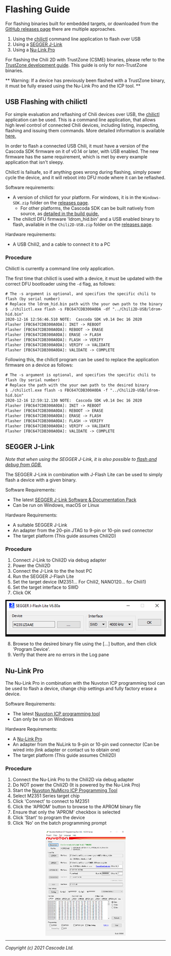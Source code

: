 # Flashing Guide

For flashing binaries built for embedded targets, or downloaded from the [GitHub releases page](https://github.com/Cascoda/cascoda-sdk/releases) there are multiple approaches.

1. Using the [chilictl](../../posix/app/chilictl) command line application to flash over USB
2. Using a [SEGGER J-Link](https://www.segger.com/products/debug-probes/j-link/)
3. Using a [Nu-Link Pro](https://direct.nuvoton.com/en/nu-link-pro)

For flashing the Chili 2D with TrustZone (CSME) binaries, please refer to the [TrustZone development guide](M2351-TrustZone-development-guide.md#flashing-trustzone). This guide is only for non-TrustZone binaries.

** Warning: If a device has previously been flashed with a TrustZone binary, it must be fully erased using the Nu-Link Pro and the ICP tool. **

## USB Flashing with chilictl

For simple evaluation and reflashing of Chili devices over USB, the [chilictl](../../posix/app/chilictl) application can be used.
This is a command line application, that allows high level control of connected Chili devices, including listing, inspecting, flashing and issuing them commands. More detailed information is available [here.](../../posix/app/chilictl)

In order to flash a connected USB Chili, it must have a version of the Cascoda SDK firmware on it of v0.14 or later, with USB enabled. The new firmware has the same requirement, which is met by every example application that isn't sleepy.

Chilictl is failsafe, so if anything goes wrong during flashing, simply power cycle the device, and it will reboot into DFU mode where it can be reflashed.

Software requirements:

- A version of chilictl for your platform. For windows, it is in the ``Windows-SDK.zip`` folder on the [releases page](https://github.com/Cascoda/cascoda-sdk/releases).
  - For other platforms, the Cascoda SDK can be built natively from source, as [detailed in the build guide.](../../README.md#building)
- The chilictl DFU firmware 'ldrom_hid.bin' and a USB enabled binary to flash, available in the ``Chili2D-USB.zip`` folder on the [releases page](https://github.com/Cascoda/cascoda-sdk/releases).

Hardware requirements:

- A USB Chili2, and a cable to connect it to a PC

### Procedure

Chilictl is currently a command line only application.

The first time that chilictl is used with a device, it must be updated with the correct DFU bootloader using the ``-d`` flag, as follows:

```
# The -s argument is optional, and specifies the specific chili to flash (by serial number)
# Replace the ldrom_hid.bin path with the your own path to the binary
$ ./chilictl.exe flash -s FBC647CDB300A0DA -df "../Chili2D-USB/ldrom-hid.bin"
2020-12-16 12:56:46.510 NOTE:  Cascoda SDK v0.14 Dec 16 2020
Flasher [FBC647CDB300A0DA]: INIT -> REBOOT
Flasher [FBC647CDB300A0DA]: REBOOT -> ERASE
Flasher [FBC647CDB300A0DA]: ERASE -> FLASH
Flasher [FBC647CDB300A0DA]: FLASH -> VERIFY
Flasher [FBC647CDB300A0DA]: VERIFY -> VALIDATE
Flasher [FBC647CDB300A0DA]: VALIDATE -> COMPLETE
```

Following this, the chilictl program can be used to replace the application firmware on a device as follows:

```
# The -s argument is optional, and specifies the specific chili to flash (by serial number)
# Replace the path with the your own path to the desired binary
$ ./chilictl.exe flash -s FBC647CDB300A0DA -f "../Chili2D-USB/ldrom-hid.bin"
2020-12-16 12:59:12.130 NOTE:  Cascoda SDK v0.14 Dec 16 2020
Flasher [FBC647CDB300A0DA]: INIT -> REBOOT
Flasher [FBC647CDB300A0DA]: REBOOT -> ERASE
Flasher [FBC647CDB300A0DA]: ERASE -> FLASH
Flasher [FBC647CDB300A0DA]: FLASH -> VERIFY
Flasher [FBC647CDB300A0DA]: VERIFY -> VALIDATE
Flasher [FBC647CDB300A0DA]: VALIDATE -> COMPLETE
```

## SEGGER J-Link

_Note that when using the SEGGER J-Link, it is also possible to [flash and debug from GDB.](debug-with-segger-jlink.md)_

The SEGGER J-Link in combination with J-Flash Lite can be used to simply flash a device with a given binary.

Software Requirements:

- The latest [SEGGER J-Link Software & Documentation Pack](https://www.segger.com/downloads/jlink/)
- Can be run on Windows, macOS or Linux

Hardware Requirements:

- A suitable SEGGER J-Link
- An adapter from the 20-pin JTAG to 9-pin or 10-pin swd connector
- The target platform (This guide assumes Chili2D)

### Procedure

1. Connect J-Link to Chili2D via debug adapter
2. Power the Chili2D
3. Connect the J-Link to the the host PC
4. Run the SEGGER J-Flash Lite
5. Set the target device (M2351... For Chili2, NANO120... for Chili1)
6. Set the target interface to SWD
7. Click OK

<p align="center"><img src="img/jlink/jflashlite.png" align="center"></p>

8. Browse to the desired binary file using the [...] button, and then click 'Program Device'.
9. Verify that there are no errors in the Log pane

## Nu-Link Pro

The Nu-Link Pro in combination with the Nuvoton ICP programming tool can be used to flash a device, change chip settings and fully factory erase a device.

Software Requirements:

- The latest [Nuvoton ICP programming tool](https://www.nuvoton.com/tool-and-software/software-development-tool/programmer/)
- Can only be run on Windows

Hardware Requirements:

- A [Nu-Link Pro](https://direct.nuvoton.com/en/nu-link-pro)
- An adapter from the NuLink to 9-pin or 10-pin swd connector (Can be wired into jlink adapter or contact us to obtain one)
- The target platform (This guide assumes Chili2D)

### Procedure

1. Connect the Nu-Link Pro to the Chili2D via debug adapter
2. Do NOT power the Chili2D (It is powered by the Nu-Link Pro)
3. Start the [Nuvoton NuMicro ICP Programming Tool](https://www.nuvoton.com/tool-and-software/software-development-tool/programmer/)
4. Select M2351 Series target chip
5. Click 'Connect' to connect to M2351
6. Click the 'APROM' button to browse to the APROM binary file
7. Ensure that only the 'APROM' checkbox is selected
8. Click 'Start' to program the device
9. Click 'No' on the batch programming prompt

<p align="center"><img src="img/icp/main-notz.png" width="50%" align="center"></p>

---
_Copyright (c) 2021 Cascoda Ltd._
